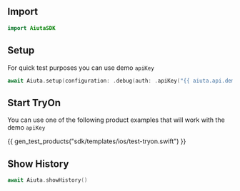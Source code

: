 ## Import

```swift
import AiutaSDK
```

## Setup

For quick test purposes you can use demo `apiKey`

```swift
await Aiuta.setup(configuration: .debug(auth: .apiKey("{{ aiuta.api.demo_key }}")))
```

## Start TryOn

You can use one of the following product examples that will work with the demo `apiKey`

{{ gen_test_products("sdk/templates/ios/test-tryon.swift") }}

## Show History

```swift
await Aiuta.showHistory()
```
